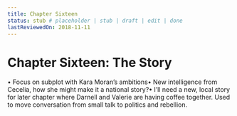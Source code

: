 ```yaml
---
title: Chapter Sixteen
status: stub # placeholder | stub | draft | edit | done
lastReviewedOn: 2018-11-11
---
```


# Chapter Sixteen: The Story

•	Focus on subplot with Kara Moran’s ambitions•	New intelligence from Cecelia, how she might make it a national story?•	I’ll need a new, local story for later chapter where Darnell and Valerie are having coffee together. Used to move conversation from small talk to politics and rebellion.
